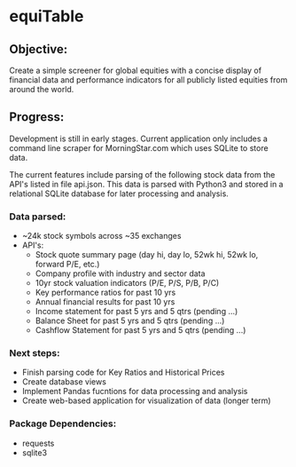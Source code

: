 # equiTable

## Objective: 
Create a simple screener for global equities with a concise display of financial data and performance indicators for all publicly listed equities from around the world.

## Progress: 
Development is still in early stages. Current application only includes a command line scraper for MorningStar.com which uses SQLite to store data.

The current features include parsing of the following stock data from the API's listed in file api.json. This data is parsed with Python3 and stored in a relational SQLite database for later processing and analysis.

### Data parsed:
- ~24k stock symbols across ~35 exchanges
- API's: 
	- Stock quote summary page (day hi, day lo, 52wk hi, 52wk lo, forward P/E, etc.)
	- Company profile with industry and sector data
	- 10yr stock valuation indicators (P/E, P/S, P/B, P/C)
	- Key performance ratios for past 10 yrs
	- Annual financial results for past 10 yrs
	- Income statement for past 5 yrs and 5 qtrs (pending ...)
	- Balance Sheet for past 5 yrs and 5 qtrs (pending ...)
	- Cashflow Statement for past 5 yrs and 5 qtrs (pending ...)

### Next steps:
- Finish parsing code for Key Ratios and Historical Prices
- Create database views
- Implement Pandas fucntions for data processing and analysis
- Create web-based application for visualization of data (longer term)

### Package Dependencies:
- requests
- sqlite3
